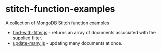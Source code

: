 # stitch-function-examples
A collection of MongoDB Stitch function examples

* [find-with-filter.js](find-with-filter.js) - returns an array of documents associated with the supplied filter.
* [update-many.js](update-many.js) - updating many documents at once.
